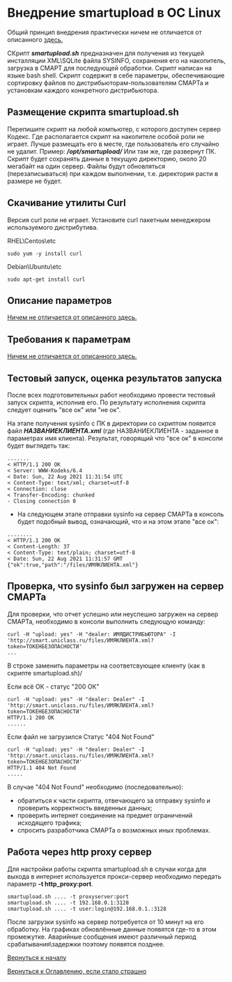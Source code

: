 # Внедрение smartupload в ОС Linux

Общий принцип внедрения практически ничем не отличается от описанного [здесь.](chapter-71.md#подготовка-скрипта-smartupload)

СКрипт ***smartupload.sh*** предназначен для получения из текущей инсталляции XML\SQLite файла SYSINFO, 
сохранения его на накопитель, загрузка в СМАРТ для последующей обработки. 
Скрипт написан на языке bash shell. 
Скрипт содержит в себе параметры, обеспечивающие сортировку файлов по дистрибьюторам-пользователям СМАРТа и установкам каждого конкретного дистрибьютора.

## Размещение скрипта smartupload.sh

Перепишите скрипт на любой компьютер, с которого доступен сервер Кодекс.
Где располагается скрипт на накопителе особой роли не играет.
Лучше размещать его в месте, где пользователь его случайно не удалит. Пример: ***/opt/smartupload/***
Или там же, где развернут ПК.
Скрипт будет сохранять данные в текущую директорию, около 20 мегабайт на один сервер. 
Файлы будут обновляться (перезаписываться) при каждом выполнении, т.е. директория расти в размере не будет.

## Скачивание утилиты Curl

Версия curl роли не играет. 
Установите curl пакетным менеджером используемого дистрибутива.

RHEL\Centos\etc

```shell
sudo yum -y install curl
```

Debian\Ubuntu\etc

```shell
sudo apt-get install curl
```

## Описание параметров

[Ничем не отличается от описанного здесь.](chapter-71.md#подготовка-скрипта-smartupload)

## Требования к параметрам

[Ничем не отличается от описанного здесь.](chapter-71.md#подготовка-скрипта-smartupload)

## Тестовый запуск, оценка результатов запуска

После всех подготовительных работ необходимо провести тестовый запуск скрипта, исполнив его.
По результату исполнения скрипта следует оценить "все ок" или "не ок".

На этапе получения sysinfo с ПК в директории со скриптом появится файл ***НАЗВАНИЕКЛИЕНТА.xml*** (где НАЗВАНИЕКЛИЕНТА - заданное в параметрах имя клиента).
Результат, говорящий что "все ок" в консоли будет выглядеть так:

```shell
.......
< HTTP/1.1 200 OK
< Server: WWW-Kodeks/6.4
< Date: Sun, 22 Aug 2021 11:31:54 UTC
< Content-Type: text/xml; charset=utf-8
< Connection: close
< Transfer-Encoding: chunked
- Closing connection 0
```

- На следующем этапе отправки sysinfo на сервер СМАРТа в консоль будет подобный вывод, означающий, что и на этом этапе "все ок":

```shell
........
< HTTP/1.1 200 OK
< Content-Length: 37
< Content-Type: text/plain; charset=utf-8
< Date: Sun, 22 Aug 2021 11:31:57 GMT
{"ok":true,"path":"/files/ИМЯКЛИЕНТА.xml"}
```

## Проверка, что sysinfo был загружен на сервер СМАРТа

Для проверки, что отчет успешно или неуспешно загружен на сервер СМАРТа, необходимо в консоли выполнить следующую команду:

```shell
curl -H "upload: yes" -H "dealer: ИМЯДИСТРИБЬЮТОРА" -I 'http://smart.uniclass.ru/files/ИМЯКЛИЕНТА.xml?token=ТОКЕНБЕЗОПАСНОСТИ'
...
```
В строке заменить параметры на соответсвующее клиенту (как в скрипте smartupload.sh)/

Если всё ОК - статус "200 ОК"

```shell
curl -H "upload: yes" -H "dealer: Dealer" -I 'http://smart.uniclass.ru/files/ИМЯКЛИЕНТА.xml?token=ТОКЕНБЕЗОПАСНОСТИ'
HTTP/1.1 200 OK
......
```

Если файл не загрузился Статус "404 Not Found"

```shell
curl -H "upload: yes" -H "dealer: Dealer" -I 'http://smart.uniclass.ru/files/ИМЯКЛИЕНТА.xml?token=ТОКЕНБЕЗОПАСНОСТИ'
HTTP/1.1 404 Not Found
.....
```

В случае "404 Not Found" необходимо (последовательно):
- обратиться к части скрипта, отвечающего за отправку sysinfo и проверить корректность введенных данных;
- проверить интернет соединение на предмет ограничений исходящего трафика;
- спросить разработчика СМАРТа о возможных иных проблемах.

## Работа через http proxy сервер

Для настройки работы скрипта smartupload.sh в случаи когда для выхода в интернет 
используется прокси-сервер необходимо передать параметр **-t http_proxy:port**.

```shell
smartupload.sh .... -t proxyserver:port
smartupload.sh .... -t 192.168.0.1:3128
smartupload.sh .... -t user:login@192.168.0.1.:3128
```

После загрузки sysinfo на сервер потребуется от 10 минут на его обработку.
На графиках обновлённые данные появятся где-то в этом промежутке.
Аварийные сообщения имеют различный период срабатывания\задержки поэтому появятся позднее.

[Вернуться к началу](chapter-70.md)

[Вернуться к Оглавлению, если стало страшно](Readme.md)